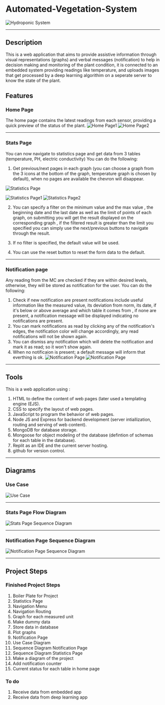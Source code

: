 # Automated-Vegetation-System
![Hydroponic System](https://image.freepik.com/free-vector/hydroponic-farm-man-harvesting-organic-vegetable-from-hydrophonic-green-house-concept-cartoon-illustration_201904-462.jpg)
***
## Description
 This is a web application that aims to provide assistive information through visual representations (graphs) and verbal messages (notification) to help in decision making and monitoring of the plant condition, it is connected to an embedded system providing readings like temperature, and uploads images that get processed by a deep learning algorithim on a seperate server to know the state of the plant.
## Features

### Home Page
The home page contains the latest readings from each sensor, providing a quick preview of the status of the plant.
![Home Page1](https://media.milanote.com/p/images/1LGrkk1FNLFpdV/XFv/image.png)
![Home Page2](https://media.milanote.com/p/images/1M4WcQ19bgf5dz/Rnf/image.png)
***
### Stats Page
You can now navigate to statistics page and get data from 3 tables (temperature, PH, electric conductivity) 
You can do the following:

1. Get previous/next pages in each graph (you can choose a graph from the 3 icons at the bottom of the graph, temperature graph is chosen by default), when no pages are available the chevron will disappear.

![Statistics Page](https://media.milanote.com/p/images/1M4Wkf19bgf5dA/Fqp/ezgif.com-gif-maker%20%284%29.gif)

![Statistics Page1](https://media.milanote.com/p/images/1M4WlE19bgf5dB/qN8/image.png)
![Statistics Page2](https://media.milanote.com/p/images/1M4WmG19bgf5dC/3ik/image.png)

2. You can specify a filter on the minimum value and the max value , the beginning date and the last date as well as the limit of points of each graph, on submitting you will get the result displayed on the corresponding graph , if the filtered result is  greater than the limit you specified you can simply use the next/previous buttons to navigate through the result.

3. If no filter is specified, the default value will be used.
4. You can use the reset button to reset the form data to the default.

***
### Notification page
Any reading from the MC are checked if they are within desired levels, otherwise, they will be stored as notification for the user.
You can do the following:

1. Check if new notification are present notifications include useful information like the measured value, its deviation from norm, its date, if it's below or above average and which table it comes from , if none are present, a notification message will be displayed indicating no notifications are present.
2. You can mark notifications as read by clicking any of the notification's edges, the notification color will change accordingly, any read notifications will not be shown again.
3. You can dismiss any notification which will delete the notification and mark it as read; so it won't show again. 
4. When no notificaion is present; a default message will inform that everthing is ok.
![Notification Page](https://media.milanote.com/p/images/1M4WqL19bgf5dD/F7k/ezgif.com-gif-maker%20%285%29.gif)
![Notification Page](https://media.milanote.com/p/images/1M4WrC19bgf5dE/gU5/image.png)

***
## Tools
This is a web application using :
   1. HTML to define the content of web pages (later used a templating engine (EJS).
   2. CSS to specify the layout of web pages.
   3. JavaScript to program the behavior of web pages.
   4. Node JS and Express for backend development (server intiallization, routing and serving of web content).
   5. MongoDB for database storage.
   6. Mongoose for object modeling of the database (defintion of schemas for each table in the database).
   7. Replit as an IDE and the current server hosting.
   8. github for version control.
***
## Diagrams

### Use Case

![Use Case](https://lucid.app/publicSegments/view/6c1ed04e-a8fa-41bc-b79b-c379b806ce8c/image.png)

***
### Stats Page Flow Diagram
![Stats Page Sequence Diagram](https://lucid.app/publicSegments/view/c32db136-00b7-4e99-9f3d-b96f04df8a76/image.png)

***
### Notification Page Sequence Diagram
![Notification Page Sequence Diagram](https://lucid.app/publicSegments/view/f66941cc-f6d3-43bd-884d-17ce6a03e953/image.png)

***
## Project Steps
### Finished Project Steps
1. Boiler Plate for Project
2. Statistics Page
3. Navigation Menu
4. Navigation Routing
5. Graph for each measured unit
6. Make dummy data
7. Store data in database
8. Plot graphs
9. Notification Page
10. Use Case Diagram
11. Sequence Diagram Notification Page
12. Sequence Diagram Statistics Page
13. Make a diagram of the project
14. Add notification counter
15. Current status for each table in home page

### To do
1. Receive data from embedded app
2. Receive data from deep learning app